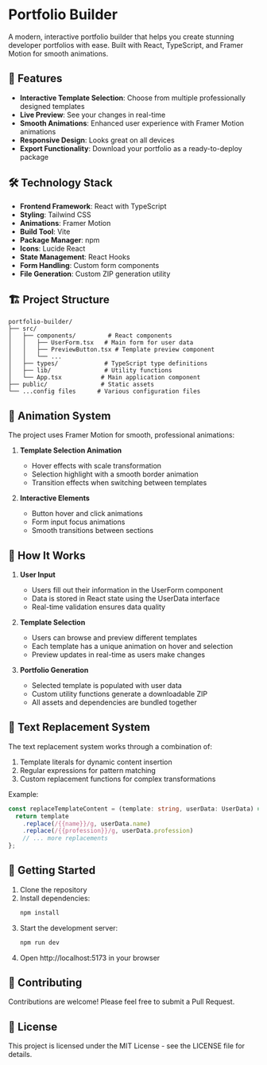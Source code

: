 # Portfolio Builder

A modern, interactive portfolio builder that helps you create stunning developer portfolios with ease. Built with React, TypeScript, and Framer Motion for smooth animations.

## 🌟 Features

- **Interactive Template Selection**: Choose from multiple professionally designed templates
- **Live Preview**: See your changes in real-time
- **Smooth Animations**: Enhanced user experience with Framer Motion animations
- **Responsive Design**: Looks great on all devices
- **Export Functionality**: Download your portfolio as a ready-to-deploy package

## 🛠️ Technology Stack

- **Frontend Framework**: React with TypeScript
- **Styling**: Tailwind CSS
- **Animations**: Framer Motion
- **Build Tool**: Vite
- **Package Manager**: npm
- **Icons**: Lucide React
- **State Management**: React Hooks
- **Form Handling**: Custom form components
- **File Generation**: Custom ZIP generation utility

## 🏗️ Project Structure

```
portfolio-builder/
├── src/
│   ├── components/         # React components
│   │   ├── UserForm.tsx   # Main form for user data
│   │   ├── PreviewButton.tsx # Template preview component
│   │   └── ...
│   ├── types/             # TypeScript type definitions
│   ├── lib/               # Utility functions
│   └── App.tsx           # Main application component
├── public/               # Static assets
└── ...config files      # Various configuration files
```

## 💫 Animation System

The project uses Framer Motion for smooth, professional animations:

1. **Template Selection Animation**
   - Hover effects with scale transformation
   - Selection highlight with a smooth border animation
   - Transition effects when switching between templates

2. **Interactive Elements**
   - Button hover and click animations
   - Form input focus animations
   - Smooth transitions between sections

## 🔄 How It Works

1. **User Input**
   - Users fill out their information in the UserForm component
   - Data is stored in React state using the UserData interface
   - Real-time validation ensures data quality

2. **Template Selection**
   - Users can browse and preview different templates
   - Each template has a unique animation on hover and selection
   - Preview updates in real-time as users make changes

3. **Portfolio Generation**
   - Selected template is populated with user data
   - Custom utility functions generate a downloadable ZIP
   - All assets and dependencies are bundled together

## 🔧 Text Replacement System

The text replacement system works through a combination of:
1. Template literals for dynamic content insertion
2. Regular expressions for pattern matching
3. Custom replacement functions for complex transformations

Example:
```typescript
const replaceTemplateContent = (template: string, userData: UserData) => {
  return template
    .replace(/{{name}}/g, userData.name)
    .replace(/{{profession}}/g, userData.profession)
    // ... more replacements
};
```

## 🚀 Getting Started

1. Clone the repository
2. Install dependencies:
   ```bash
   npm install
   ```
3. Start the development server:
   ```bash
   npm run dev
   ```
4. Open http://localhost:5173 in your browser

## 📝 Contributing

Contributions are welcome! Please feel free to submit a Pull Request.

## 📄 License

This project is licensed under the MIT License - see the LICENSE file for details.
